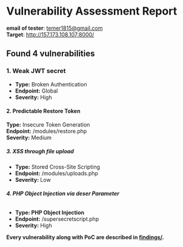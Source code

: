 # Vulnerability Assessment Report  

**email of tester**: temer1815@gmail.com  
**Target**: http://157.173.108.107:8000/  

## **Found 4 vulnerabilities**  

### **1. Weak JWT secret**  
- **Type:** Broken Authentication  
- **Endpoint:** Global  
- **Severity:** High  

#### **2. Predictable Restore Token**  
**Type:** Insecure Token Generation  
**Endpoint:** /modules/restore.php  
**Severity:** Medium   

##### **3. XSS through file upload**  
- **Type:** Stored Cross-Site Scripting  
- **Endpoint:** /modules/uploads.php  
- **Severity:** Low  

###### **4. PHP Object Injection via deser Parameter**  
- **Type: PHP Object Injection**  
- **Endpoint:** /supersecretscript.php  
- **Severity:** High  

**Every vulnerability along with PoC are described in [findings/](/findings).**


